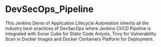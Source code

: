 # DevSecOps_Pipeline

This Jenkins Demo of Application Lifecycle Automation inherits all the industry best-practices of DevSecOps where Jenkins CI/CD Pipeline is integrated with Sonar Cube for Static Code Anlysis, Trivy for Vulnerability Scan in Docker Images and Docker Containers Platform for Deployment.
